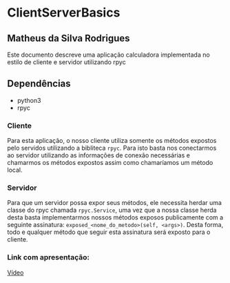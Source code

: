 # ClientServerBasics
## Matheus da Silva Rodrigues

Este documento descreve uma aplicação calculadora implementada no estilo de cliente e servidor utilizando rpyc

## Dependências
 
 * python3
 * rpyc


### Cliente

Para esta aplicação, o nosso cliente utiliza somente os métodos expostos pelo servidos utilizando a bibliteca `rpyc`. Para isto basta nos conectarmos ao servidor utilizando as informações de conexão necessárias e chamarmos os métodos expostos assim como chamaríamos um método local. 

### Servidor

Para que um servidor possa expor seus métodos, ele necessita herdar uma classe do rpyc chamada `rpyc.Service`, uma vez que a nossa classe herda desta basta implementarmos nossos métodos exposos publicamente com a seguinte assinatura: `exposed_<nome_do_metodo>(self, <args>)`. Desta forma, todo e qualquer método que seguir esta assinatura será exposto para o cliente.

### Link com apresentação:

[Vídeo](https://drive.google.com/file/d/1dHsoWTdgfDnaXO8cRblaHrrMmVVM8YL_/view?usp=sharing)
